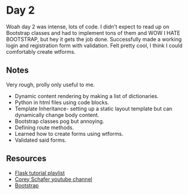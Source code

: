 # Day 2

Woah day 2 was intense, lots of code. I didn't expect to read up on Bootstrap classes and had to implement tons of them and WOW I HATE BOOTSTRAP, but hey it gets the job done.
Successfully made a working login and registration form with validation. Felt pretty cool, I think I could comfortably create wtforms.

## Notes

Very rough, prolly only useful to me.
- Dynamic content rendering by making a list of dictionaries.
- Python in html files using code blocks.
- Template Inheritance- setting up a static layout template but can dynamically change body content.
- Bootstrap classes pog but annoying.
- Defining route methods.
- Learned how to create forms using wtforms.
- Validated said forms.


## Resources

- [Flask tutorial playlist](https://youtube.com/playlist?list=PL-osiE80TeTs4UjLw5MM6OjgkjFeUxCYH)
- [Corey Schafer youtube channel](https://www.youtube.com/channel/UCCezIgC97PvUuR4_gbFUs5g)
- [Bootstrap](https://getbootstrap.com/)

